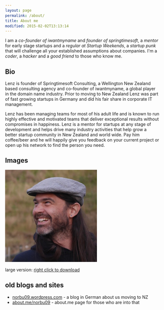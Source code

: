```yaml
---
layout: page
permalink: /about/
title: About me
modified: 2015-02-02T13:13:14
---
```


I am a _co-founder of iwantmyname_ and _founder of springtimesoft_, a _mentor_
for early stage startups and a _regular at Startup Weekends_, a _startup
punk_ that will challenge all your established assumptions about
companies. I'm a _coder_, a _hacker_ and a _good friend_ to those who know me.

## Bio

Lenz is founder of Springtimesoft Consulting, a Wellington New Zealand
based consulting agency and co-founder of iwantmyname, a global player
in the domain name industry. Prior to moving to New Zealand Lenz was
part of fast growing startups in Germany and did his fair share in
corporate IT management.

Lenz has been managing teams for most of his adult life and is known to
run highly effective and motivated teams that deliver exceptional
results without compromises in happiness. Lenz is a mentor for startups
at any stage of development and helps drive many industry activities
that help grow a better startup community in New Zealand and world wide.
Pay him coffee/beer and he will happily give you feedback on your
current project or open up his network to find the person you need.

## Images

<img src="/images/lenz/lenz-300x300.jpg">

large version: <a href="/images/lenz/lenz.jpg">right click to download</a>

## old blogs and sites

- [norbu09.wordpress.com](https://norbu09.wordpress.com/) - a blog in German about us moving to NZ
- [about.me/norbu09](http://about.me/norbu09) - about.me page for those who are into that
